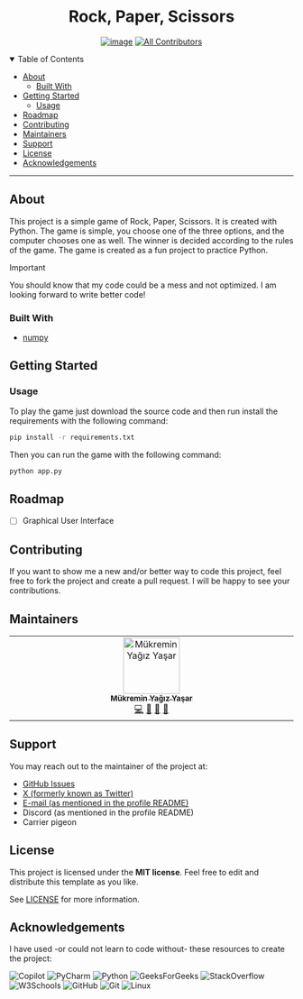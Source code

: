 <div style="text-align:center ;">
<h1>Rock, Paper, Scissors</h1>

[![image](https://img.shields.io/badge/MIT-green?style=for-the-badge)](LICENSE)
[![All Contributors](https://img.shields.io/github/all-contributors/axolotlagatsuma/rock-paper-scissors?color=ee8449&style=flat-square)](#maintainers)
</div>


<details open="open">
<summary>Table of Contents</summary>

- [About](#about)
  - [Built With](#built-with)
- [Getting Started](#getting-started)
  - [Usage](#usage)
- [Roadmap](#roadmap)
- [Contributing](#contributing)
- [Maintainers](#maintainers)
- [Support](#support)
- [License](#license)
- [Acknowledgements](#acknowledgements)

</details>

---

## About

This project is a simple game of Rock, Paper, Scissors. It is created with Python. The game is simple, you choose one of the three options, and the computer chooses one as well. The winner is decided according to the rules of the game. The game is created as a fun project to practice Python.

> [!IMPORTANT]
> You should know that my code could be a mess and not optimized. I am looking forward to write better code!

### Built With
- [numpy](https://numpy.org/)

## Getting Started
### Usage
To play the game just download the source code and then run install the requirements with the following command:
```bash
pip install -r requirements.txt
```
Then you can run the game with the following command:
```bash
python app.py
```

## Roadmap
- [ ] Graphical User Interface

## Contributing
If you want to show me a new and/or better way to code this project, feel free to fork the project and create a pull request. I will be happy to see your contributions.

## Maintainers

<!-- ALL-CONTRIBUTORS-LIST:START - Do not remove or modify this section -->
<!-- prettier-ignore-start -->
<!-- markdownlint-disable -->
<table>
  <tbody>
    <tr>
      <td align="center" valign="top" width="14.28%"><a href="http://axolotlagatsuma.github.io"><img src="https://avatars.githubusercontent.com/u/154734794?v=4?s=100" width="100px;" alt="Mükremin Yağız Yaşar"/><br /><sub><b>Mükremin Yağız Yaşar</b></sub></a><br /><a href="#code-axolotlagatsuma" title="Code">💻</a> <a href="#ideas-axolotlagatsuma" title="Ideas, Planning, & Feedback">🤔</a> <a href="#maintenance-axolotlagatsuma" title="Maintenance">🚧</a> <a href="#projectManagement-axolotlagatsuma" title="Project Management">📆</a></td>
    </tr>
  </tbody>
</table>

<!-- markdownlint-restore -->
<!-- prettier-ignore-end -->

<!-- ALL-CONTRIBUTORS-LIST:END -->

## Support
You may reach out to the maintainer of the project at:
- [GitHub Issues](https://github.com/axolotlagatsuma/rock-paper-scissors/issues)
- [X (formerly known as Twitter)](https://x.com/axolotlagatsuma)
- [E-mail (as mentioned in the profile README)](mailto:agatsuma@axolotldev.xyz)
- Discord (as mentioned in the profile README)
- Carrier pigeon

## License

This project is licensed under the **MIT license**. Feel free to edit and distribute this template as you like.

See [LICENSE](LICENSE) for more information.

## Acknowledgements
I have used -or could not learn to code without- these resources to create the project:

![Copilot](https://img.shields.io/badge/github%20copilot-000000?style=for-the-badge&logo=githubcopilot&logoColor=white)
![PyCharm](https://img.shields.io/badge/PyCharm-000000.svg?&style=for-the-badge&logo=PyCharm&logoColor=white)
![Python](https://img.shields.io/badge/Python-FFD43B?style=for-the-badge&logo=python&logoColor=blue)
![GeeksForGeeks](https://img.shields.io/badge/GeeksforGeeks-gray?style=for-the-badge&logo=geeksforgeeks&logoColor=35914c)
![StackOverflow](https://img.shields.io/badge/StackOverflow-gray?style=for-the-badge&logo=stackoverflow&logoColor=orange)
![W3Schools](https://img.shields.io/badge/W3Schools-gray?style=for-the-badge&logo=w3schools&logoColor=4CAF50)
![GitHub](https://img.shields.io/badge/GitHub-181717?style=for-the-badge&logo=github&logoColor=white)
![Git](https://img.shields.io/badge/Git-F05032?style=for-the-badge&logo=git&logoColor=white)
![Linux](https://img.shields.io/badge/Linux-FCC624?style=for-the-badge&logo=linux&logoColor=black)